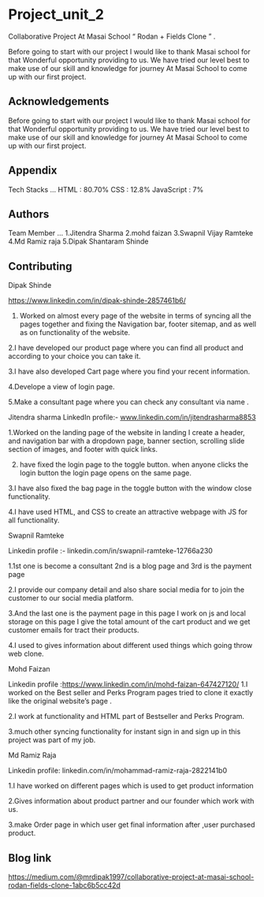 # Project_unit_2


Collaborative Project At Masai School “ Rodan + Fields Clone ” .

Before going to start with our project I would like to thank Masai school for that Wonderful opportunity providing to us.
We have tried our level best to make use of our skill and knowledge for journey At Masai School to come up with our first project.


## Acknowledgements

 Before going to start with our project I would like to thank Masai school for that Wonderful opportunity providing to us.
We have tried our level best to make use of our skill and knowledge for journey At Masai School to come up with our first project.

## Appendix


Tech Stacks …
HTML : 80.70%
CSS : 12.8%
JavaScript : 7%


## Authors

Team Member …
1.Jitendra Sharma
2.mohd faizan
3.Swapnil Vijay Ramteke
4.Md Ramiz raja
5.Dipak Shantaram Shinde


## Contributing

Dipak Shinde

https://www.linkedin.com/in/dipak-shinde-2857461b6/

1. Worked on almost every page of the website in terms of syncing all the pages together and fixing the Navigation bar, footer sitemap, and as well as on functionality of the website.

2.I have developed our product page where you can find all product and according to your choice you can take it.

3.I have also developed Cart page where you find your recent information.

4.Develope a view of login page.

5.Make a consultant page where you can check any consultant via name .

Jitendra sharma
LinkedIn profile:- www.linkedin.com/in/jitendrasharma8853

1.Worked on the landing page of the website in landing I create a header, and navigation bar with a dropdown page, banner section, scrolling slide section of images, and footer with quick links.

2. have fixed the login page to the toggle button. when anyone clicks the login button the login page opens on the same page.

3.I have also fixed the bag page in the toggle button with the window close functionality.

4.I have used HTML, and CSS to create an attractive webpage with JS for all functionality.

Swapnil Ramteke

Linkedin profile :- linkedin.com/in/swapnil-ramteke-12766a230

1.1st one is become a consultant 2nd is a blog page and 3rd is the payment page

2.I provide our company detail and also share social media for to join the customer to our social media platform.

3.And the last one is the payment page in this page I work on js and local storage on this page I give the total amount of the cart product and we get customer emails for tract their products.

4.I used to gives information about different used things which going throw web clone.

Mohd Faizan

Linkedin profile :https://www.linkedin.com/in/mohd-faizan-647427120/
1.I worked on the Best seller and Perks Program pages tried to clone it exactly like the original website’s page .

2.I work at functionality and HTML part of Bestseller and Perks Program.

3.much other syncing functionality for instant sign in and sign up in this project was part of my job.

Md Ramiz Raja

Linkedin profile: linkedin.com/in/mohammad-ramiz-raja-2822141b0

1.I have worked on different pages which is used to get product information

2.Gives information about product partner and our founder which work with us.

3.make Order page in which user get final information after ,user purchased product.





## Blog link

https://medium.com/@mrdipak1997/collaborative-project-at-masai-school-rodan-fields-clone-1abc6b5cc42d

